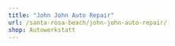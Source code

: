```yaml
---
title: "John John Auto Repair"
url: /santa-rosa-beach/john-john-auto-repair/
shop: Autowerkstatt
---
```

